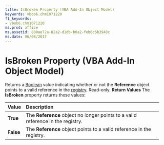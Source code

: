 ```yaml
---
title: IsBroken Property (VBA Add-In Object Model)
keywords: vbob6.chm1071220
f1_keywords:
- vbob6.chm1071220
ms.prod: office
ms.assetid: 830ae72a-82a2-d1db-b0a2-feb6c5b3940c
ms.date: 06/08/2017
---
```



# IsBroken Property (VBA Add-In Object Model)



Returns a [Boolean](../../Glossary/vbe-glossary.md#boolean-data-type) value indicating whether or not the **Reference** object points to a valid reference in the [registry](../../Glossary/vbe-glossary.md#registry). Read-only.
 **Return Values**
The  **IsBroken** property returns these values:


|**Value**|**Description**|
|:-----|:-----|
|**True**|The  **Reference** object no longer points to a valid reference in the registry.|
|**False**|The  **Reference** object points to a valid reference in the registry.|

